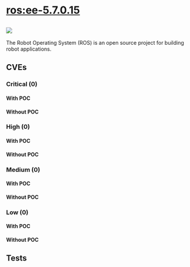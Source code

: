 # [ros:ee-5.7.0.15](https://hub.docker.com/_/ros?tab=tags)
![](https://img.shields.io/static/v1?label=tag&message=ee-5.7.0.15&color=blue)
---
<p>
The Robot Operating System (ROS) is an open source project for building robot applications.
</p>

## CVEs
### Critical (0)
#### With POC

#### Without POC


### High (0)
#### With POC

#### Without POC


### Medium (0)
#### With POC

#### Without POC


### Low (0)
#### With POC

#### Without POC


## Tests
